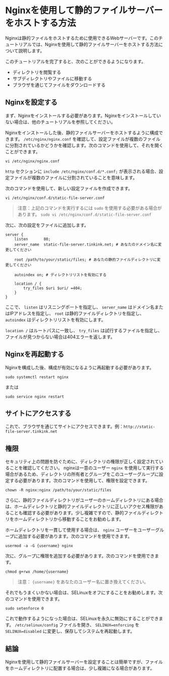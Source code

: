 # Nginxを使用して静的ファイルサーバーをホストする方法

Nginxは静的ファイルをホストするために使用できるWebサーバーです。このチュートリアルでは、Nginxを使用して静的ファイルサーバーをホストする方法について説明します。

このチュートリアルを完了すると、次のことができるようになります。

- ディレクトリを閲覧する
- サブディレクトリやファイルに移動する
- ブラウザを通じてファイルをダウンロードする

## Nginxを設定する

まず、Nginxをインストールする必要があります。Nginxをインストールしていない場合は、他のチュートリアルを参照してください。

Nginxをインストールした後、静的ファイルサーバーをホストするように構成できます。 `/etc/nginx/nginx.conf` を確認して、設定ファイルが複数のファイルに分割されているかどうかを確認します。次のコマンドを使用して、それを開くことができます。

```
vi /etc/nginx/nginx.conf
```

`http` セクションに `include /etc/nginx/conf.d/*.conf;` が表示される場合、設定ファイルが複数のファイルに分割されていることを意味します。

次のコマンドを使用して、新しい設定ファイルを作成できます。

```
vi /etc/nginx/conf.d/static-file-server.conf
```

> 注意：上記のコマンドを実行するには `sudo` を使用する必要がある場合があります。 `sudo vi /etc/nginx/conf.d/static-file-server.conf`

次に、次の設定をファイルに追加します。

```
server {
    listen       80;
    server_name  static-file-server.tinkink.net; # あなたのドメイン名に変更してください

    root /path/to/your/static/files; # あなたの静的ファイルディレクトリに変更してください

    autoindex on; # ディレクトリリストを有効にする

    location / {
        try_files $uri $uri/ =404;
    }
}
```

ここで、 `listen` はリスニングポートを指定し、 `server_name` はドメイン名またはIPアドレスを指定し、 `root` は静的ファイルディレクトリを指定し、 `autoindex` はディレクトリリストを有効にします。

`location /` はルートパスに一致し、 `try_files` は試行するファイルを指定し、ファイルが見つからない場合は404エラーを返します。

## Nginxを再起動する

Nginxを構成した後、構成が有効になるように再起動する必要があります。

```
sudo systemctl restart nginx
```

または

```
sudo service nginx restart
```

## サイトにアクセスする

これで、ブラウザを通じてサイトにアクセスできます。例：`http://static-file-server.tinkink.net`

## 権限

セキュリティ上の問題を防ぐために、ディレクトリの権限が正しく設定されていることを確認してください。 nginxは一意のユーザー `nginx` を使用して実行する場合があるため、ディレクトリの所有者とグループをこのユーザーグループに設定する必要があります。次のコマンドを使用して、権限を設定できます。

```
chown -R nginx:nginx /path/to/your/static/files
```

さらに、静的ファイルディレクトリがユーザーのホームディレクトリにある場合は、ホームディレクトリと静的ファイルディレクトリに正しいアクセス権限があることも確認する必要があります。少し複雑ですので、静的ファイルディレクトリをホームディレクトリから移動することをお勧めします。

ホームディレクトリを一貫して使用する場合は、 `nginx` ユーザーをユーザーグループに追加する必要があります。次のコマンドを使用できます。

```
usermod -a -G {username} nginx
```

次に、グループに権限を追加する必要があります。次のコマンドを使用できます。

```
chmod g+rwx /home/{username}
```

> 注意： `{username}` をあなたのユーザー名に置き換えてください。

それでもうまくいかない場合は、SELinuxをオフにすることをお勧めします。次のコマンドを使用できます。

```
sudo setenforce 0
```

これで動作するようになった場合は、SELinuxを永久に無効にすることができます。 `/etc/selinux/config` ファイルを開き、 `SELINUX=enforcing` を `SELINUX=disabled` に変更し、保存してシステムを再起動します。

## 結論

Nginxを使用して静的ファイルサーバーを設定することは簡単ですが、ファイルをホームディレクトリに配置する場合は、少し複雑になる場合があります。
